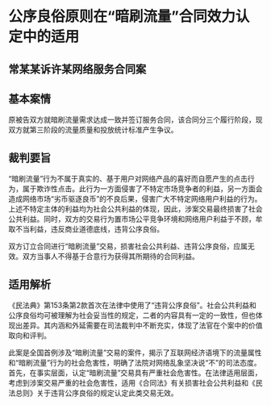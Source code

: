 # 公序良俗原则在“暗刷流量”合同效力认定中的适用

<!-- INFO END -->

## 常某某诉许某网络服务合同案

## 基本案情

原被告双方就暗刷流量需求达成一致并签订服务合同，该合同分三个履行阶段，现双方就第三阶段的流量质量和投放统计标准产生争议。

## 裁判要旨

“暗刷流量”行为不属于真实的、基于用户对网络产品的喜好而自愿产生的点击行为，属于欺诈性点击。此行为一方面侵害了不特定市场竞争者的利益，另一方面会造成网络市场“劣币驱逐良币”的不良后果，侵害广大不特定网络用户利益的行为。上述不特定主体的利益均为社会公共利益的体现，因此，涉案交易最终损害了社会公共利益。同时，双方的交易行为置市场公平竞争环境和网络用户利益于不顾，牟取不当利益，违反商业道德底线，违背公序良俗。

双方订立合同进行“暗刷流量”交易，损害社会公共利益、违背公序良俗，应属无效。双方当事人不得基于合意行为获得其所期待的合同利益。

## 适用解析

《民法典》第153条第2款首次在法律中使用了“违背公序良俗”。社会公共利益和公序良俗均可被理解为社会妥当性的规定，二者的内容具有一定的一致性，但也体现出差异。其内涵和外延需要在司法裁判中不断充实，体现了法官在个案中的价值取向和评判。

此案是全国首例涉及“暗刷流量”交易的案件，揭示了互联网经济语境下的流量属性和“暗刷流量”行为的社会危害性，明确了法院对网络乱象坚决说“不”的司法态度。首先，在事实层面，认定“暗刷流量”交易具有严重社会危害性。在法律适用层面，考虑到涉案交易严重的社会危害性，适用《合同法》有关损害社会公共利益和《民法总则》关于违背公序良俗的规定认定此类交易无效。